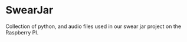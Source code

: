 # SwearJar
Collection of python, and audio files used in our swear jar project on the Raspberry PI.
